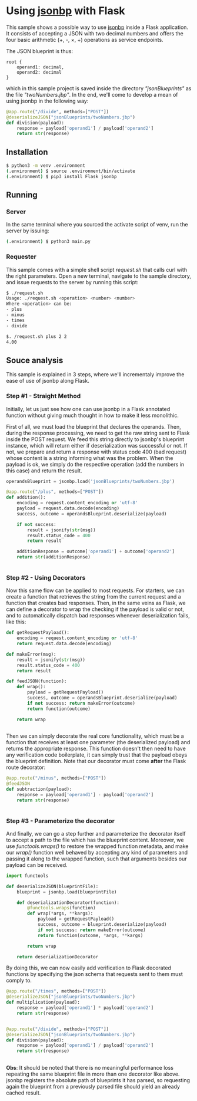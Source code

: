 # Using [jsonbp](https://github.com/vottini/jsonbp) with Flask

This sample shows a possible way to use [jsonbp](https://github.com/vottini/jsonbp) inside a Flask application. It consists of accepting a JSON with two decimal numbers and offers the four basic arithmetic (+, -, ×, ÷) operations as service endpoints.

The JSON blueprint is thus:

```
root {
	operand1: decimal,
	operand2: decimal
}
```
which in this sample project is saved inside the directory _"jsonBlueprints"_ as the file _"twoNumbers.jbp"_. In the end, we'll come to develop a mean of using jsonbp in the following way:

```py
@app.route("/divide", methods=["POST"])
@deserializeJSON("jsonBlueprints/twoNumbers.jbp")
def division(payload):
	response = payload['operand1'] / payload['operand2']
	return str(response)
```

## Installation

```bash
$ python3 -m venv .environment
(.environment) $ source .environment/bin/activate
(.environment) $ pip3 install Flask jsonbp
```

## Running

### Server

In the same terminal where you sourced the activate script of venv, run the server by issuing:
```bash
(.environment) $ python3 main.py
```

### Requester

This sample comes with a simple shell script _request.sh_ that calls curl with the right parameters. Open a new terminal, navigate to the sample directory, and issue requests to the server by running this script:

```bash
$ ./request.sh
Usage: ./request.sh <operation> <number> <number>
Where <operation> can be:
- plus
- minus
- times
- divide

$. /request.sh plus 2 2
4.00
```

## Souce analysis

This sample is explained in 3 steps, where we'll incrementaly improve the ease of use of jsonbp along Flask.

### Step #1 - Straight Method

Initially, let us just see how one can use jsonbp in a Flask annotated function without giving much thought in how to make it less monolithic. 

First of all, we must load the blueprint that declares the operands. Then, during the response processing, we need to get the raw string sent to Flask inside the POST request. We feed this string directly to jsonbp's blueprint instance, which will return either if deserialization was successful or not. If not, we prepare and return a response with status code 400 (bad request) whose content is a string informing what was the problem. When the payload is ok, we simply do the respective operation (add the numbers in this case) and return the result.

```py
operandsBlueprint = jsonbp.load('jsonBlueprints/twoNumbers.jbp')

@app.route("/plus", methods=["POST"])
def addition():
	encoding = request.content_encoding or 'utf-8'
	payload = request.data.decode(encoding)
	success, outcome = operandsBlueprint.deserialize(payload)

	if not success:
		result = jsonify(str(msg))
		result.status_code = 400
		return result

	additionResponse = outcome['operand1'] + outcome['operand2']
	return str(additionResponse)
	
``` 

### Step #2 - Using Decorators

Now this same flow can be applied to most requests. For starters, we can create a function that retrieves the string from the current request and a function that creates bad responses. Then, in the same veins as Flask, we can define a decorator to wrap the checking if the payload is valid or not, and to automatically dispatch bad responses whenever deserialization fails, like this:

```py
def getRequestPayload():
	encoding = request.content_encoding or 'utf-8'
	return request.data.decode(encoding)

def makeError(msg):
	result = jsonify(str(msg))
	result.status_code = 400
	return result

def feedJSON(function):
	def wrap():
		payload = getRequestPayload()
		success, outcome = operandsBlueprint.deserialize(payload)
		if not success: return makeError(outcome)
		return function(outcome)

	return wrap
	
```

Then we can simply decorate the real core functionality, which must be a function that receives at least one parameter (the deserialized payload) and returns the appropriate response. This function doesn't then need to have any verification code boilerplate, it can simply trust that the payload obeys the blueprint definition. Note that our decorator must come **after** the Flask route decorator:

```py
@app.route("/minus", methods=["POST"])
@feedJSON
def subtraction(payload):
	response = payload['operand1'] - payload['operand2']
	return str(response)
	
```

### Step #3 - Parameterize the decorator

And finally, we can go a step further and parameterize the decorator itself to accept a path to the file which has the blueprint content. Moreover, we use _functools.wraps()_ to restore the wrapped function metadata, and make our _wrap()_ function well behaved by accepting any kind of parameters and passing it along to the wrapped function, such that arguments besides our payload can be received.

```py
import functools

def deserializeJSON(blueprintFile):
	blueprint = jsonbp.load(blueprintFile)

	def deserializationDecorator(function):
		@functools.wraps(function)
		def wrap(*args, **kargs):
			payload = getRequestPayload()
			success, outcome = blueprint.deserialize(payload)
			if not success: return makeError(outcome)
			return function(outcome, *args, **kargs)

		return wrap

	return deserializationDecorator
```
By doing this, we can now easily add verification to Flask decorated functions by specifying the json schema that requests sent to them must comply to.

```py
@app.route("/times", methods=["POST"])
@deserializeJSON("jsonBlueprints/twoNumbers.jbp")
def multiplication(payload):
	response = payload['operand1'] * payload['operand2']
	return str(response)


@app.route("/divide", methods=["POST"])
@deserializeJSON("jsonBlueprints/twoNumbers.jbp")
def division(payload):
	response = payload['operand1'] / payload['operand2']
	return str(response)
	
```

**Obs**: It should be noted that there is no meaningful performance loss repeating the same blueprint file in more than one decorator like above. jsonbp registers the absolute path of blueprints it has parsed, so requesting again the blueprint from a previously parsed file should yield an already cached result.
